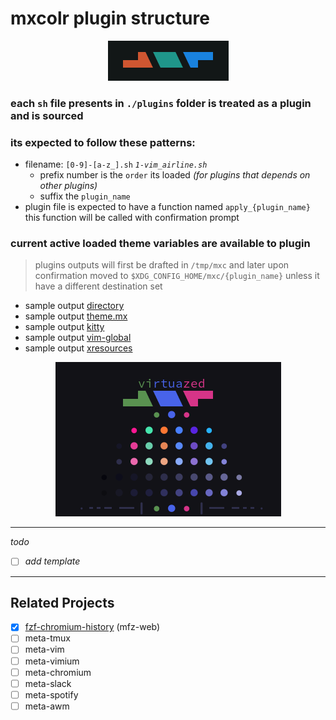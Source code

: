 # mxcolr plugin structure

<p align="center">
  <img width="193" height="64" src="../assets/screenshots/seed_2021-05-14-123246_193x64_scrot.png">
</p>

### each `sh` file presents in `./plugins` folder is treated as a plugin and is sourced
### its expected to follow these patterns:
* filename: `[0-9]-[a-z_].sh` _`1-vim_airline.sh`_
  * prefix number is the `order` its loaded 
  _(for plugins that depends on other plugins)_
  * suffix the `plugin_name`
* plugin file is expected to have a function named `apply_{plugin_name}`
  this function will be called with confirmation prompt

### current active loaded theme variables are available to plugin

> plugins outputs will first be drafted in `/tmp/mxc` and later upon confirmation moved to `$XDG_CONFIG_HOME/mxc/{plugin_name}`
> unless it have a different destination set
- sample output [directory](../assets/samples)
- sample output [theme.mx](../assets/samples/theme.mx)
- sample output [kitty](../assets/samples/kitty-theme.conf)
- sample output [vim-global](../assets/samples/vim-mx.vim)
- sample output [xresources](../assets/samples/xresources-theme.xdefaults)

<p align="center">
  <img src="../assets/screenshots/samples_2021-05-16-145353_361x247_scrot.png">
</p>

*** 

_todo_
- [ ] _add template_

***

Related Projects
----------------
- [X] [fzf-chromium-history](https://github.com/metaory/fzf-chromium-history) (mfz-web)
- [ ] meta-tmux
- [ ] meta-vim
- [ ] meta-vimium
- [ ] meta-chromium
- [ ] meta-slack
- [ ] meta-spotify
- [ ] meta-awm
